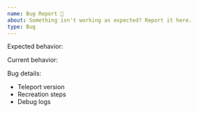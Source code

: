 ```yaml
---
name: Bug Report 🐛
about: Something isn't working as expected? Report it here.
type: Bug
---
```

Expected behavior:


Current behavior:


Bug details:
- Teleport version
- Recreation steps
- Debug logs
